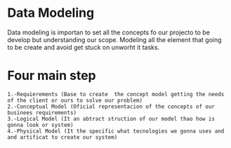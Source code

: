 # Data Modeling

Data modeling is importan to set all the concepts fo our projecto to be develop  but understanding  our scope. Modeling all the element that going to be create and avoid  get stuck on unworht it tasks.

# Four main step
    1.-Requierements (Base to create  the concept model getting the needs of the client or ours to solve our problem)
    2.-Conceptual Model (Oficial representacion of the concepts of our businees requirements)
    3.-Logical Model (It an abtract struction of our model thao how is gonna look or system)
    4.-Physical Model (It the specific what tecnologies we gonna uses and  and artificat to create our system)


